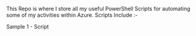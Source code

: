 This Repo is where I store all my useful PowerShell Scripts for automating some of my activities within Azure.  Scripts Include :-

Sample 1 - Script

